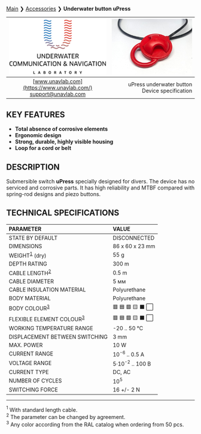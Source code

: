 [Main](/../../) ❯ [Accessories](/accessories_en) ❯ **Underwater button uPress**

<div style="page-break-after: always;"></div>

| ![logo](/documentation/sm_logo.png) | ![pic](/documentation/redbutton.png) |
| :---: | ---: |
| [www.unavlab.com](https://www.unavlab.com/) <br/> [support@unavlab.com](mailto:support@unavlab.com) | uPress underwater button <br/> Device specification |

## KEY FEATURES
* **Total absence of corrosive elements**
* **Ergonomic design**
* **Strong, durable, highly visible housing**
* **Loop for a cord or belt**

## DESCRIPTION
Submersible switch **uPress** specially designed for divers. The device has no serviced and corrosive parts.
It has high reliability and MTBF compared with spring-rod designs and piezo buttons.  

<div style="page-break-after: always;"></div>

## TECHNICAL SPECIFICATIONS

| PARAMETER | VALUE |
| :--- | :--- |
| STATE BY DEFAULT | DISCONNECTED |
| DIMENSIONS | 86 x 60 x 23 mm |
| WEIGHT<sup>[1](#fn1)</sup> (dry) | 55 g |
| DEPTH RATING | 300 m |
| CABLE LENGTH<sup>[2](#footnote2)</sup> | 0.5 m |
| CABLE DIAMETER | 5 мм |
| CABLE INSULATION MATERIAL | Polyurethane |
| BODY MATERIAL | Polyurethane |
| BODY COLOUR<sup>[3](#fn3)</sup> | 🟥 🟦 🟩 🟨 ⬛ ⬜ |
| FLEXIBLE ELEMENT COLOUR<sup>[3](#fn3)</sup> | 🟥 🟦 🟩 🟨 ⬛ ⬜ |
| WORKING TEMPERATURE RANGE | -20 .. 50 °С |
| DISPLACEMENT BETWEEN SWITCHING | 3 mm |
| MAX. POWER | 10 W |
| CURRENT RANGE | 10<sup>-6</sup> .. 0.5 A |
| VOLTAGE RANGE | 5·10<sup>-2</sup> .. 100 В |
| CURRENT TYPE |DC, AC |
| NUMBER OF CYCLES | 10<sup>5</sup> |
| SWITCHING FORCE | 16 +/- 2 N |

________________
<a name="fn1"><sup>1</sup></a> With standard length cable.  
<a name="fn2"><sup>2</sup></a> The parameter can be changed by agreement.  
<a name="fn3"><sup>3</sup></a> Any color according from the RAL catalog when ordering from 50 pcs.  

<div style="page-break-after: always;"></div>
